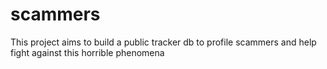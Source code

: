 # scammers

This project aims to build a public tracker db to profile scammers and help fight against this horrible phenomena
